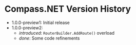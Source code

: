 # Compass.NET Version History

- 1.0.0-preview1: Initial release
- 1.0.0-preview2:
  - *introduced*: `RouterBuilder.AddRoute()` overload
  - *done*: Some code refinements
